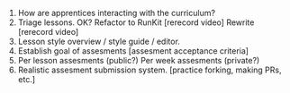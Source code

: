 1. How are apprentices interacting with the curriculum?
2. Triage lessons.
   OK?
   Refactor to RunKit [rerecord video]
   Rewrite [rerecord video]
3. Lesson style overview / style guide / editor.
4. Establish goal of assesments [assesment acceptance criteria]
5. Per lesson assesments (public?) Per week assesments (private?)
6. Realistic assesment submission system. [practice forking, making PRs, etc.]
